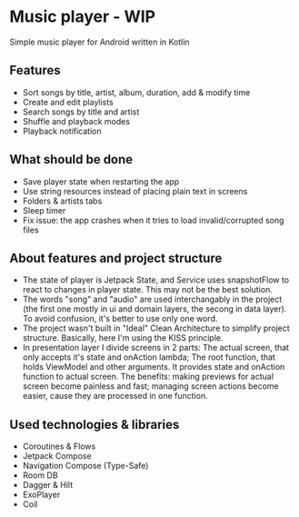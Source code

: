 # Music player - WIP
Simple music player for Android written in Kotlin

## Features
- Sort songs by title, artist, album, duration, add & modify time
- Create and edit playlists
- Search songs by title and artist
- Shuffle and playback modes
- Playback notification

## What should be done
- Save player state when restarting the app
- Use string resources instead of placing plain text in screens
- Folders & artists tabs
- Sleep timer
- Fix issue: the app crashes when it tries to load invalid/corrupted song files

## About features and project structure
- The state of player is Jetpack State, and Service uses snapshotFlow to react to changes in player state. This may not be the best solution.
- The words "song" and "audio" are used interchangably in the project (the first one mostly in ui and domain layers, the secong in data layer). To avoid confusion, it's better to use only one word.
- The project wasn't built in "Ideal" Clean Architecture to simplify project structure. Basically, here I'm using the KISS principle.
- In presentation layer I divide screens in 2 parts: The actual screen, that only accepts it's state and onAction lambda; The root function, that holds ViewModel and other arguments.
It provides state and onAction function to actual screen. The benefits: making previews for actual screen become painless and fast; managing screen actions become easier, cause they are processed in one function.

## Used technologies & libraries
- Coroutines & Flows
- Jetpack Compose
- Navigation Compose (Type-Safe)
- Room DB
- Dagger & Hilt
- ExoPlayer
- Coil
